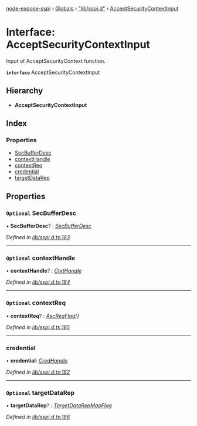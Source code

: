 [node-expose-sspi](../README.md) › [Globals](../globals.md) › ["lib/sspi.d"](../modules/_lib_sspi_d_.md) › [AcceptSecurityContextInput](_lib_sspi_d_.acceptsecuritycontextinput.md)

# Interface: AcceptSecurityContextInput

Input of AcceptSecurityContext function.

**`interface`** AcceptSecurityContextInput

## Hierarchy

* **AcceptSecurityContextInput**

## Index

### Properties

* [SecBufferDesc](_lib_sspi_d_.acceptsecuritycontextinput.md#optional-secbufferdesc)
* [contextHandle](_lib_sspi_d_.acceptsecuritycontextinput.md#optional-contexthandle)
* [contextReq](_lib_sspi_d_.acceptsecuritycontextinput.md#optional-contextreq)
* [credential](_lib_sspi_d_.acceptsecuritycontextinput.md#credential)
* [targetDataRep](_lib_sspi_d_.acceptsecuritycontextinput.md#optional-targetdatarep)

## Properties

### `Optional` SecBufferDesc

• **SecBufferDesc**? : *[SecBufferDesc](_lib_sspi_d_.acceptsecuritycontextinput.md#optional-secbufferdesc)*

*Defined in [lib/sspi.d.ts:183](https://github.com/jlguenego/node-expose-sspi/blob/927f02c/lib/sspi.d.ts#L183)*

___

### `Optional` contextHandle

• **contextHandle**? : *[CtxtHandle](_lib_sspi_d_.ctxthandle.md)*

*Defined in [lib/sspi.d.ts:184](https://github.com/jlguenego/node-expose-sspi/blob/927f02c/lib/sspi.d.ts#L184)*

___

### `Optional` contextReq

• **contextReq**? : *[AscReqFlag](../modules/_lib_flags_index_d_.md#ascreqflag)[]*

*Defined in [lib/sspi.d.ts:185](https://github.com/jlguenego/node-expose-sspi/blob/927f02c/lib/sspi.d.ts#L185)*

___

###  credential

• **credential**: *[CredHandle](_lib_sspi_d_.credhandle.md)*

*Defined in [lib/sspi.d.ts:182](https://github.com/jlguenego/node-expose-sspi/blob/927f02c/lib/sspi.d.ts#L182)*

___

### `Optional` targetDataRep

• **targetDataRep**? : *[TargetDataRepMapFlag](../modules/_lib_flags_index_d_.md#targetdatarepmapflag)*

*Defined in [lib/sspi.d.ts:186](https://github.com/jlguenego/node-expose-sspi/blob/927f02c/lib/sspi.d.ts#L186)*
